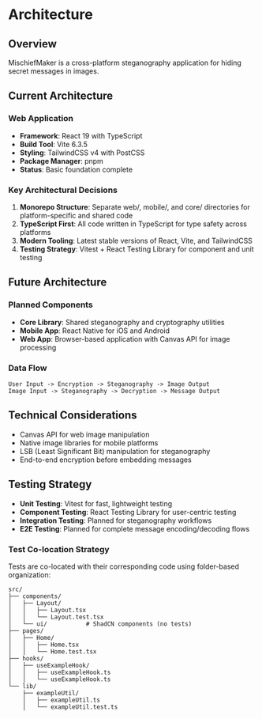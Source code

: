 # Architecture

## Overview

MischiefMaker is a cross-platform steganography application for hiding secret messages in images.

## Current Architecture

### Web Application
- **Framework**: React 19 with TypeScript
- **Build Tool**: Vite 6.3.5
- **Styling**: TailwindCSS v4 with PostCSS
- **Package Manager**: pnpm
- **Status**: Basic foundation complete

### Key Architectural Decisions
1. **Monorepo Structure**: Separate web/, mobile/, and core/ directories for platform-specific and shared code
2. **TypeScript First**: All code written in TypeScript for type safety across platforms
3. **Modern Tooling**: Latest stable versions of React, Vite, and TailwindCSS
4. **Testing Strategy**: Vitest + React Testing Library for component and unit testing

## Future Architecture

### Planned Components
- **Core Library**: Shared steganography and cryptography utilities
- **Mobile App**: React Native for iOS and Android
- **Web App**: Browser-based application with Canvas API for image processing

### Data Flow
```
User Input -> Encryption -> Steganography -> Image Output
Image Input -> Steganography -> Decryption -> Message Output
```

## Technical Considerations
- Canvas API for web image manipulation
- Native image libraries for mobile platforms
- LSB (Least Significant Bit) manipulation for steganography
- End-to-end encryption before embedding messages

## Testing Strategy
- **Unit Testing**: Vitest for fast, lightweight testing
- **Component Testing**: React Testing Library for user-centric testing
- **Integration Testing**: Planned for steganography workflows
- **E2E Testing**: Planned for complete message encoding/decoding flows

### Test Co-location Strategy
Tests are co-located with their corresponding code using folder-based organization:

```
src/
├── components/
│   ├── Layout/
│   │   ├── Layout.tsx
│   │   └── Layout.test.tsx
│   └── ui/           # ShadCN components (no tests)
├── pages/
│   ├── Home/
│   │   ├── Home.tsx
│   │   └── Home.test.tsx
├── hooks/
│   ├── useExampleHook/
│   │   ├── useExampleHook.ts
│   │   └── useExampleHook.ts
└── lib/
    ├── exampleUtil/
    │   ├── exampleUtil.ts
    │   └── exampleUtil.test.ts
```